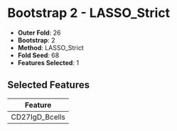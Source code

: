 # Bootstrap 2 - LASSO_Strict

- **Outer Fold**: 26
- **Bootstrap**: 2
- **Method**: LASSO_Strict
- **Fold Seed**: 68
- **Features Selected**: 1

## Selected Features

| Feature |
|---------|
| CD27IgD_Bcells |

